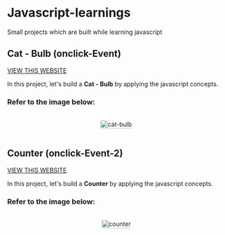 # Javascript-learnings
Small projects  which are built while learning javascript 

## Cat - Bulb (onclick-Event)

[VIEW THIS WEBSITE](https://hari09catbulb.ccbp.tech/)

In this project, let's build a **Cat - Bulb** by applying the javascript concepts.


### Refer to the image below:

<br/>
<div style="text-align: center;">
    <img src="https://res.cloudinary.com/harikrishnar/image/upload/v1682699002/cat-bulb_wy5zye.png" alt="cat-bulb" style="max-width:70%;box-shadow:0 2.8px 2.2px rgba(0, 0, 0, 0.12)">
</div>
<br/>   


## Counter (onclick-Event-2)
[VIEW THIS WEBSITE](https://hari09democount.ccbp.tech/)

In this project, let's build a **Counter** by applying the javascript concepts.

### Refer to the image below:

<br/>
<div style="text-align: center;">
    <img src="https://res.cloudinary.com/harikrishnar/image/upload/v1682699875/counter-js_cf0dmd.png" alt="counter" style="max-width:70%;box-shadow:0 2.8px 2.2px rgba(0, 0, 0, 0.12)">
</div>
<br/>  
